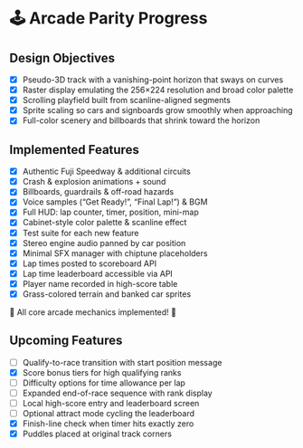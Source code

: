 # 🕹️ Arcade Parity Progress

## Design Objectives

- [x] Pseudo-3D track with a vanishing-point horizon that sways on curves
- [x] Raster display emulating the 256×224 resolution and broad color palette
- [x] Scrolling playfield built from scanline-aligned segments
- [x] Sprite scaling so cars and signboards grow smoothly when approaching
- [x] Full-color scenery and billboards that shrink toward the horizon

## Implemented Features

- [x] Authentic Fuji Speedway & additional circuits
- [x] Crash & explosion animations + sound
- [x] Billboards, guardrails & off-road hazards
- [x] Voice samples (“Get Ready!”, “Final Lap!”) & BGM
- [x] Full HUD: lap counter, timer, position, mini-map
- [x] Cabinet-style color palette & scanline effect
- [x] Test suite for each new feature
- [x] Stereo engine audio panned by car position
- [x] Minimal SFX manager with chiptune placeholders
- [x] Lap times posted to scoreboard API
- [x] Lap time leaderboard accessible via API
- [x] Player name recorded in high-score table
- [x] Grass-colored terrain and banked car sprites

🎉 All core arcade mechanics implemented! 🏁

## Upcoming Features

- [ ] Qualify-to-race transition with start position message
- [x] Score bonus tiers for high qualifying ranks
- [ ] Difficulty options for time allowance per lap
- [ ] Expanded end-of-race sequence with rank display
- [ ] Local high-score entry and leaderboard screen
- [ ] Optional attract mode cycling the leaderboard
- [x] Finish-line check when timer hits exactly zero
- [x] Puddles placed at original track corners
